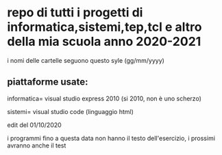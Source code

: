 # repo di tutti i progetti di informatica,sistemi,tep,tcl e altro della mia scuola anno 2020-2021

i nomi delle cartelle seguono questo syle (gg/mm/yyyy)


## piattaforme usate:
informatica= visual studio express 2010 (si 2010, non è uno scherzo)


sistemi= visual studio code (linguaggio html)


edit del 01/10/2020

i programmi fino  a questa data non hanno il testo dell'esercizio, i prossimi avranno anche il test
